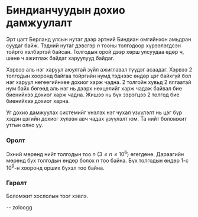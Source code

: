 Биндианчуудын дохио дамжуулалт
==============================
Эрт цагт Берланд улсын нутаг дээр эртний Биндиан омгийнхон амьдран суудаг байж.
Тэдний нутаг дэвсгэр $n$ тооны толгодоор хүрээлэгдсэн тойрго хэлбэртэй байсан.
Толгодын орой дээр хөрш улсуудаа өдөр ч, шөнө ч ажиглаж байдаг харуулууд байдаг.

Хэрвээ аль нэг харуул аюултай зүйл ажиглавал түүдэг асаадаг. Хэрвээ 2 толгодын
хооронд байгаа тойргийн нумд тэднээс өндөр цэг байхгүй бол нэг харуул
нөгөөгийнхөө дохиог харж чадна. 2 толгойн хувьд 2 ялгаатай нум байх бөгөөд аль
нэг нь дээрх нөхцөлийг харж чадаж байвал бие биенийхээ дохиог харж чадна. Жишээ
нь бүх зэрэгцээ 2 толгод бие биенийхээ дохиог харна.

Уг дохио дамжуулах системийг үнэлэх нэг чухал үзүүлэлт нь цэг бүр хэдэн цэгийн
дохиог хүлээн авч чадах үзүүлэлт юм. Та нийт боломжит утгын олно уу.


### Оролт
Эхний мөрөнд нийт толгодын тоо $n$ ($3 ≤ n ≤ 10^6$) өгөгдөнө. Дараагийн мөрөнд
бүх толгодын өндөр болох $n$ тоо байна. Бүх толгодын өндөр $1$-с $10^9$-н
хооронд орших бүхэл тоо байна.


### Гаралт
Боломжит хослолын тоог хэвлэ.

-- zoloogg
